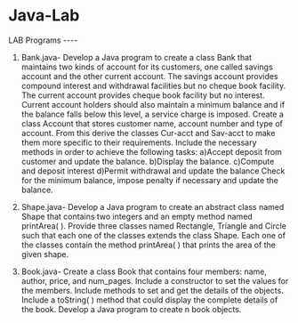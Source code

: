 # Java-Lab
LAB Programs ----

01) Bank.java-
Develop a Java program to create a class Bank that maintains two kinds of account for its customers, one called savings account and the other current account. The savings account provides compound interest and withdrawal facilities but no cheque book facility. The current account provides cheque book facility but no interest. Current account holders should also maintain a minimum balance and if the balance falls below this level, a service charge is imposed.
Create a class Account that stores customer name, account number and type of account. From this derive the classes Cur-acct and Sav-acct to make them more specific to their requirements. Include the necessary methods in order to achieve the following tasks:
a)Accept deposit from customer and update the balance.
b)Display the balance.
c)Compute and deposit interest
d)Permit withdrawal and update the balance
Check for the minimum balance, impose penalty if necessary and update the balance.


2) Shape.java-
Develop a Java program to create an abstract class named Shape that contains two integers and an empty method named printArea( ). Provide three classes named Rectangle, Triangle and Circle such that each one of the classes extends the class Shape. Each one of the classes contain the method printArea( ) that prints the area of the given shape.

03) Book.java-
Create a class Book that contains four members: name,  author, price, and num_pages. Include a constructor to set the values for the 
members. Include methods to set and get the details of the objects. Include a  toString( ) method that could display the complete details of the book. Develop  a Java program to create n book objects.
